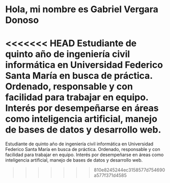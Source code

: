 # Hola, mi nombre es Gabriel Vergara Donoso
<<<<<<< HEAD
Estudiante de quinto año de ingeniería civil informática en Universidad Federico Santa María en busca de práctica. Ordenado, responsable y con facilidad para trabajar en equipo. Interés por desempeñarse en áreas como inteligencia artificial, manejo de bases de datos y desarrollo web.
=======
Estudiante de quinto año de ingeniería civil informática en Universidad Federico Santa María en busca de práctica. Ordenado, responsable y con facilidad para trabajar en equipo. Interés por desempeñarse en áreas como inteligencia artificial, manejo de bases de datos y desarrollo web.
>>>>>>> 810e8245244ec3158577d754690a577f371d4585
